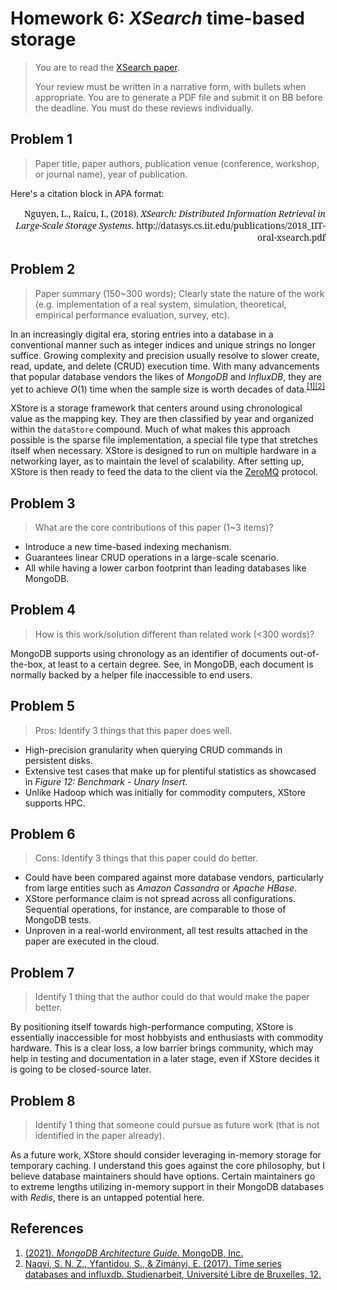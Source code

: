 <!-- hotfix: KaTeX -->
<!-- https://github.com/yzane/vscode-markdown-pdf/issues/21/ -->
<script type="text/javascript" src="http://cdn.mathjax.org/mathjax/latest/MathJax.js?config=TeX-AMS-MML_HTMLorMML"></script>
<script type="text/x-mathjax-config">MathJax.Hub.Config({ tex2jax: { inlineMath: [['$', '$']] }, messageStyle: 'none' });</script>

# Homework 6: *XSearch* time-based storage

> You are to read the [XSearch paper](http://datasys.cs.iit.edu/publications/2018_IIT-oral-xsearch.pdf).
>
> Your review must be written in a narrative form, with bullets when
  appropriate. You are to generate a PDF file and submit it on BB before the
  deadline. You must do these reviews individually.

## Problem 1

> Paper title, paper authors, publication venue (conference, workshop, or
  journal name), year of publication.

Here's a citation block in APA format:

<div style="font-family: 'Noto Serif'; text-align: right;">
Nguyen, L., Raicu, I., (2018). <i>XSearch: Distributed Information Retrieval in Large-Scale Storage Systems</i>. http://datasys.cs.iit.edu/publications/2018_IIT-oral-xsearch.pdf
</div>

## Problem 2

> Paper summary (150~300 words); Clearly state the nature of the work (e.g.
  implementation of a real system, simulation, theoretical, empirical
  performance evaluation, survey, etc).

In an increasingly digital era, storing entries into a database in a
conventional manner such as integer indices and unique strings no longer
suffice. Growing complexity and precision usually resolve to slower create,
read, update, and delete (CRUD) execution time. With many advancements that
popular database vendors the likes of *MongoDB* and *InfluxDB*, they are yet to
achieve $O(1)$ time when the sample size is worth decades of data.<sup>[\[1\]]</sup><sup>[\[2\]]</sup>

XStore is a storage framework that centers around using chronological value as
the mapping key. They are then classified by year and organized within the
`dataStore` compound. Much of what makes this approach possible is the sparse
file implementation, a special file type that stretches itself when necessary.
XStore is designed to run on multiple hardware in a networking layer, as to
maintain the level of scalability. After setting up, XStore is then ready to
feed the data to the client via the [ZeroMQ](https://zeromq.org/) protocol.

## Problem 3

> What are the core contributions of this paper (1~3 items)?

- Introduce a new time-based indexing mechanism.
- Guarantees linear CRUD operations in a large-scale scenario.
- All while having a lower carbon footprint than leading databases like MongoDB.

## Problem 4

> How is this work/solution different than related work (<300 words)?

MongoDB supports using chronology as an identifier of documents out-of-the-box,
at least to a certain degree. See, in MongoDB, each document is normally backed
by a helper file inaccessible to end users.

## Problem 5

> Pros: Identify 3 things that this paper does well.

- High-precision granularity when querying CRUD commands in persistent disks.
- Extensive test cases that make up for plentiful statistics as showcased in
  *Figure 12: Benchmark - Unary Insert*.
- Unlike Hadoop which was initially for commodity computers, XStore supports
  HPC.

## Problem 6

> Cons: Identify 3 things that this paper could do better.

- Could have been compared against more database vendors, particularly from
  large entities such as *Amazon Cassandra* or *Apache HBase*.
- XStore performance claim is not spread across all configurations. Sequential
  operations, for instance, are comparable to those of MongoDB tests.
- Unproven in a real-world environment, all test results attached in the paper
  are executed in the cloud.

## Problem 7

> Identify 1 thing that the author could do that would make the paper better.

By positioning itself towards high-performance computing, XStore is essentially
inaccessible for most hobbyists and enthusiasts with commodity hardware. This is
a clear loss, a low barrier brings community, which may help in testing and
documentation in a later stage, even if XStore decides it is going to be
closed-source later.

## Problem 8

> Identify 1 thing that someone could pursue as future work (that is not
  identified in the paper already).

As a future work, XStore should consider leveraging in-memory storage for
temporary caching. I understand this goes against the core philosophy, but I
believe database maintainers should have options. Certain maintainers go to
extreme lengths utilizing in-memory support in their MongoDB databases with
*Redis*, there is an untapped potential here.

## References

1. [(2021). *MongoDB Architecture Guide*. MongoDB, Inc.](http://s3.amazonaws.com/info-mongodb-com/MongoDB_Architecture_Guide.pdf)
2. [Naqvi, S. N. Z., Yfantidou, S., & Zimányi, E. (2017). Time series databases and influxdb. Studienarbeit, Université Libre de Bruxelles, 12.](https://www.devopsschool.com/blog/wp-content/uploads/2022/09/influxdb_2017.pdf)

[\[1\]]: http://s3.amazonaws.com/info-mongodb-com/MongoDB_Architecture_Guide.pdf
[\[2\]]: https://www.devopsschool.com/blog/wp-content/uploads/2022/09/influxdb_2017.pdf
